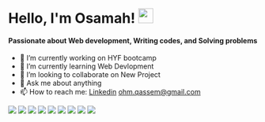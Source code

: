 # Hello, I'm Osamah! <img src="https://raw.githubusercontent.com/MartinHeinz/MartinHeinz/master/wave.gif" width="30px">



#### Passionate about Web development, Writing codes, and Solving problems

- 🔭 I’m currently working on HYF bootcamp
- 🌱 I’m currently learning Web Devlopment
- 👯 I’m looking to collaborate on New Project
- 💬 Ask me about anything
- 📫 How to reach me: [Linkedin](https://bit.ly/Linkedin-Osamah-Qassem) 
                      ohm.qassem@gmail.com


![](https://img.shields.io/badge/code-HTML-informational?style=flat&logo=<LOGO_NAME>&logoColor=white&color=2bbc8a)
![](https://img.shields.io/badge/code-CSS-informational?style=flat&logo=<LOGO_NAME>&logoColor=white&color=2bbc8a)
![](https://img.shields.io/badge/code-JAVA_SCRIPT-informational?style=flat&logo=<LOGO_NAME>&logoColor=white&color=2bbc8a)
![](https://img.shields.io/badge/code-REACTS-informational?style=flat&logo=<LOGO_NAME>&logoColor=white&color=2bbc8a)
![](https://img.shields.io/badge/code-NODE_JS-informational?style=flat&logo=<LOGO_NAME>&logoColor=white&color=2bbc8a)
![](https://img.shields.io/badge/code-EXPRESS_JS-informational?style=flat&logo=<LOGO_NAME>&logoColor=white&color=2bbc8a)
![](https://img.shields.io/badge/code-GIT-informational?style=flat&logo=<LOGO_NAME>&logoColor=white&color=2bbc8a)
![](https://img.shields.io/badge/code-VS_CODE-informational?style=flat&logo=<LOGO_NAME>&logoColor=white&color=2bbc8a)
![](https://img.shields.io/badge/Data_base-MY_SQL-informational?style=flat&logo=<LOGO_NAME>&logoColor=white&color=2bbc8a)

<!-- ### Hi there 👋 -->

<!--
**OsamahQassem/OsamahQassem** is a ✨ _special_ ✨ repository because its `README.md` (this file) appears on your GitHub profile.

Here are some ideas to get you started:

- 🔭 I’m currently working on ...
- 🌱 I’m currently learning ...
- 👯 I’m looking to collaborate on ...
- 🤔 I’m looking for help with ...
- 💬 Ask me about ...
- 📫 How to reach me: ...
- 😄 Pronouns: ...
- ⚡ Fun fact: ...
-->
